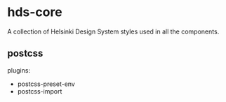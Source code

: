 # hds-core

A collection of Helsinki Design System styles used in all the components.

## postcss

plugins:

- postcss-preset-env
- postcss-import
